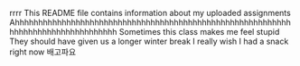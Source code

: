rrrr
This README file contains information about my uploaded assignments
Ahhhhhhhhhhhhhhhhhhhhhhhhhhhhhhhhhhhhhhhhhhhhhhhhhhhhhhhhhhhhhhhhhhhhhhhhhhhhhhhhhh
Sometimes this class makes me feel stupid
They should have given us a longer winter break
I really wish I had a snack right now
배고파요
